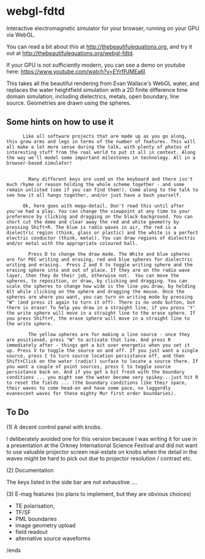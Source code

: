 # webgl-fdtd
Interactive electromagnetic simulator for your browser, running on your GPU via WebGL.

You can read a bit about this at http://thebeautifulequations.org, and try it out at http://thebeautifulequations.org/webgl-fdtd.

If your GPU is not sufficiently modern, you can see a demo on youtube here: https://www.youtube.com/watch?v=EYrfPJMEa6I

This takes all the beautiful rendering from Evan Wallace's WebGL water, and replaces the water heightfield simulation with 
a 2D finite difference time domain simulation, including dielectrics, metals, open boundary, line source. 
Geometries are drawn using the spheres. 

Some hints on how to use it
---
          Like all software projects that are made up as you go along, this grew arms and legs in terms of the number of features. This will all make a lot more sense during the talk, with plenty of photos of interesting stuff from the real world to put it all in context. Along the way we'll model some important milestones in technology. All in a browser-based simulator! 


            Many different keys are used on the keyboard and there isn't much rhyme or reason holding the whole scheme together - and some remain unlisted (see if you can find them!). Come along to the talk to see how it all hangs together, and/or just have a bash yourself. 
          
          Ok, here goes with mega-detail. Don't read this until after you've had a play. You can change the viewpoint at any time to your preference by clicking and dragging on the black background. You can short cut the demo and clear away the red and white geometry by pressing Shift+R. The blue is radio waves in air, the red is a dielectric region (think, glass or plastic) and the white is a perfect electric conductor (think, metal). You can draw regions of dielectric and/or metal with the appropriate coloured ball.

            Press D to change the draw mode. The White and blue spheres are for PEC writing and erasing, red and blue spheres for dielectric writing and erasing.  Press Z and X to toggle writing sphere and the erasing sphere into and out of place. If they are on the radio wave layer, then they do their job, otherwise not.  You can move the spheres, to reposition, or draw, by clicking and dragging. You can scale the spheres to change how wide is the line you draw, by holding Alt while clicking on the sphere and dragging the mouse. Once the spheres are where you want, you can turn on writing mode by pressing "W" (and press it again to turn it off). There is no undo button, but there is erase! To help you draw in a straight line, if you press 'Y' the write sphere will move in a straight line to the erase sphere. If you press Shift+Y, the erase sphere will move in a straight line to the write sphere.

            The yellow spheres are for making a line source - once they are positioned, press "W" to activate that line. And press R immediately after - things get a bit over energetic when you set it up. Press V to toggle the source on and off. If you just want a single source, press C to turn source location persistance off, and then Shift+Click on the water (radio!) surface to locate a source there. If you want a couple of point sources, press C to toggle source persistance back on. And if you get a bit fresh with the boundary conditions ... you might see the water become very spikey...just hit R to reset the fields ... (the boundary conditions like their space, their waves to come head-on and have some pace, no laggardly evanescent waves for these mighty Mur first order boundaries).


To Do
---
(1) A decent control panel with knobs.

I deliberately avoided one for this version because I was writing it for use in a presentation
at the Orkney International Science Festival and did not want to use valuable projector screen real-estate on knobs 
when the detail in the waves might be hard to pick out due to projector resolution / contrast etc.

(2) Documentation

The keys listed in the side bar are not exhaustive .... 

(3) E-mag features (no plans to implement, but they are obvious choices)
- TE polarisation, 
- TF/SF
- PML boundaries
- image geometry upload
- field readout
- alternative source waveforms 

/ends
